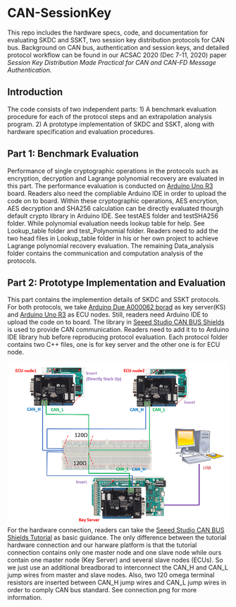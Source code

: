 # CAN-SessionKey
This repo includes the hardware specs, code, and documentation for evaluating SKDC and SSKT, two session key distribution protocols for CAN bus. Background on CAN bus, authentication and session keys, and detailed protocol workflow can be found in our ACSAC 2020 (Dec 7-11, 2020) paper <em>Session Key Distribution Made Practical for CAN and CAN-FD Message Authentication.</em>

## Introduction
The code consists of two independent parts: 1) A benchmark evaluation procedure for each of the protocol steps and an extrapolation analysis program. 2) A prototype implementation of SKDC and SSKT, along with hardware specification and evaluation procedures.

## Part 1: Benchmark Evaluation
Performance of single cryptographic operations in the protocols such as encryption, decryption and Lagrange polynomial recovery are evaluated in this part. The performance evaluation is conducted on [Arduino Uno R3](https://store.arduino.cc/usa/arduino-uno-rev3) board. Readers also need the compliable Arduino IDE in order to upload the code on to board. Within these cryptographic operations, AES encrytion, AES decryption and SHA256 calculation can be directly evaluated thourgh default crypto library in Arduino IDE. See testAES folder and testSHA256 folder. While polynomial evaluation needs lookup table for help. See Lookup_table folder and test_Polynomial folder. Readers need to add the two head files in Lookup_table folder in his or her own project to achieve Lagrange polynomial recovery evaluation. The remaining Data_analysis folder contains the communication and computation analysis of the protocols. 

## Part 2: Prototype Implementation and Evaluation
This part contains the implemention details of SKDC and SSKT protocols. For both protocols, we take [Arduino Due A000062 borad](https://store.arduino.cc/usa/due) as key server(KS) and [Arduino Uno R3](https://store.arduino.cc/usa/arduino-uno-rev3) as ECU nodes. Still, readers need Arduino IDE to upload the code on to board. The library in [Seeed Studio CAN BUS Shields](https://github.com/Seeed-Studio/CAN_BUS_Shield) is used to provide CAN communication. Readers need to add it to to Arduino IDE library hub before reproducing protocol evaluation. Each protocol folder contains two C++ files, one is for key server and the other one is for ECU node. 

<img src="Connection.png"
     alt="Connection"
     width="600"
     style="float: left; margin-right: 10px" />

For the hardware connection, readers can take the [Seeed Studio CAN BUS Shields Tutorial](https://wiki.seeedstudio.com/CAN-BUS_Shield_V2.0/) as basic guidance. The only difference between the tutorial hardware connection and our harware platform is that the tutorial connection contains only one master node and one slave node while ours contain one master node (Key Server) and several slave nodes (ECUs). So we just use an additional breadborad to interconnect the CAN_H and CAN_L jump wires from master and slave nodes. Also, two 120 omega terminal resistors are inserted between CAN_H jump wires and CAN_L jump wires in order to comply CAN bus standard. See connection.png for more information.
